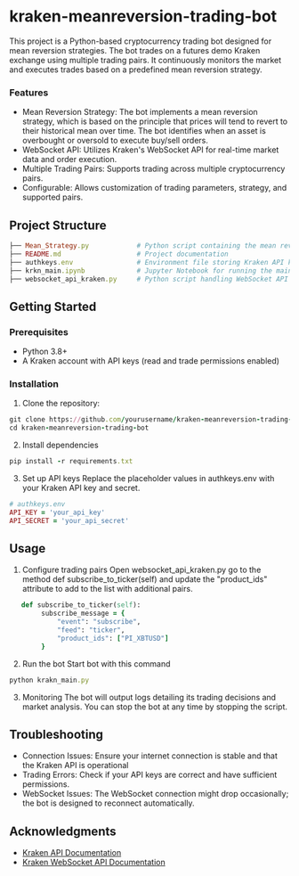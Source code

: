 # kraken-meanreversion-trading-bot

This project is a Python-based cryptocurrency trading bot designed for mean reversion strategies. The bot trades on a futures demo Kraken exchange using multiple trading pairs. It continuously monitors the market and executes trades based on a predefined mean reversion strategy.

### Features
- Mean Reversion Strategy: The bot implements a mean reversion strategy, which is based on the principle that prices will tend to revert to their historical mean over time. The bot identifies when an asset is overbought or oversold to execute buy/sell orders.
- WebSocket API: Utilizes Kraken's WebSocket API for real-time market data and order execution.
- Multiple Trading Pairs: Supports trading across multiple cryptocurrency pairs.
- Configurable: Allows customization of trading parameters, strategy, and supported pairs.

## Project Structure

```ruby
├── Mean_Strategy.py            # Python script containing the mean reversion strategy
├── README.md                   # Project documentation
├── authkeys.env                # Environment file storing Kraken API keys
├── krkn_main.ipynb             # Jupyter Notebook for running the main bot and testing
├── websocket_api_kraken.py     # Python script handling WebSocket API integration with Kraken
```

## Getting Started

### Prerequisites

- Python 3.8+
- A Kraken account with API keys (read and trade permissions enabled)

### Installation

1. Clone the repository:
```ruby
git clone https://github.com/yourusername/kraken-meanreversion-trading-bot.git
cd kraken-meanreversion-trading-bot
```
2. Install dependencies
```ruby
pip install -r requirements.txt
```
3. Set up API keys
Replace the placeholder values in authkeys.env with your Kraken API key and secret.
```ruby
# authkeys.env
API_KEY = 'your_api_key'
API_SECRET = 'your_api_secret'
```

## Usage

1. Configure trading pairs
Open websocket_api_kraken.py go to the method def subscribe_to_ticker(self) and update the "product_ids" attribute to add to the list with additional pairs.
```ruby
   def subscribe_to_ticker(self):
        subscribe_message = {
            "event": "subscribe",
            "feed": "ticker",
            "product_ids": ["PI_XBTUSD"]
        }
```
2. Run the bot
Start bot with this command
```ruby
python krakn_main.py
```
3. Monitoring
The bot will output logs detailing its trading decisions and market analysis. You can stop the bot at any time by stopping the script.

## Troubleshooting
- Connection Issues:
  Ensure your internet connection is stable and that the Kraken API is operational
- Trading Errors:
  Check if your API keys are correct and have sufficient permissions.
- WebSocket Issues:
  The WebSocket connection might drop occasionally; the bot is designed to reconnect automatically.

## Acknowledgments
- [Kraken API Documentation](https://docs.kraken.com/api/)
- [Kraken WebSocket API Documentation](https://docs.kraken.com/websockets/)
